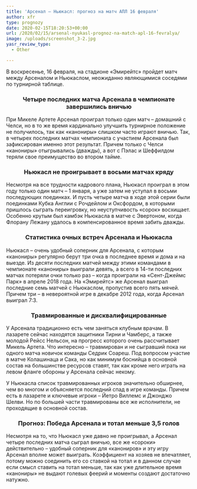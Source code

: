 ```yaml
---
title: 'Арсенал – Ньюкасл: прогноз на матч АПЛ 16 февраля'
author: xfr
type: prognozy
date: 2020-02-15T18:20:53+00:00
url: /2020/02/15/arsenal-nyukasl-prognoz-na-match-apl-16-fevralya/
image: /uploads/screenshot_3-2.jpg
yasr_review_type:
  - Other

---
```

В воскресенье, 16 февраля, на стадионе &#171;Эмирейтс&#187; пройдет матч между Арсеналом и Ньюкаслом, неожиданно являющимися соседями по турнирной таблице.

<h3 style="text-align: center">
  <strong>Четыре последних матча Арсенала в чемпионате завершились вничью</strong>
</h3>

При Микеле Артете Арсенал проиграл только один матч – домашний с Челси, но в то же время кардинально улучшить турнирное положение не получилось, так как &#171;канониры&#187; слишком часто играют вничью. Так, в четырех последних матчах чемпионата с участием Арсенала был зафиксирован именно этот результат. Причем только с Челси &#171;канониры&#187; отыгрывались (дважды), а вот с Пэлас и Шеффилдом теряли свое преимущество во втором тайме.

<h3 style="text-align: center">
  <strong>Ньюкасл не проигрывает в восьми матчах кряду</strong>
</h3>

Несмотря на все трудности кадрового плана, Ньюкасл проиграл в этом году только один матч – 1 января, а уже затем не уступал в восьми последующих поединках. И пусть четыре матча в ходе этой серии были поединками Кубка Англии с Рочдейлом и Оксфордом, в которыми пришлось сыграть переигровку, но неуступчивость &#171;сорок&#187; восхищает. Особенно крутым был камбэк Ньюкасла в матче с Эвертоном, когда Флорану Лежану удалось в компенсированное время забить дважды.

<h3 style="text-align: center">
  <strong>Статистика очных встреч Арсенала и Ньюкасла</strong>
</h3>

Ньюкасл – очень удобный соперник для Арсенала, с которым &#171;канониры&#187; регулярно берут три очка в последнее время и дома и на выезде. Из десяти последних матчей между этими командами в чемпионате &#171;канониры&#187; выиграли девять, а всего в 14-ти последних матчах потеряли очки только раз – когда проиграли на &#171;Сент-Джеймс Парк&#187; в апреле 2018 года. На &#171;Эмирейтс&#187; же Арсенал выиграл последние семь матчей с Ньюкаслом, пропустив всего пять мячей. Причем три – в невероятной игре в декабре 2012 года, когда Арсенал выиграл 7:3.

<h3 style="text-align: center">
  <strong>Травмированные и дисквалифицированные</strong>
</h3>

У Арсенала традиционно есть чем заняться клубным врачам. В лазарете сейчас находятся защитники Тирни и Чамберс, а также молодой Рейсс Нельсон, на прогресс которого очень рассчитывает Микель Артета. Что интересно – травмирован и не сыгравший пока ни одного матча новичок команды Седрик Соареш. Под вопросом участие в матче Колашинаца и Сака, но как минимум боснийца в основной состав на большинстве ресурсов ставят, так как кроме него играть на левом фланге обороны у Арсенала сейчас некому.

У Ньюкасла список травмированных игроков значительно обширнее, чем во многом и объясняется последний спад в игре команды. Причем есть в лазарете и ключевые игроки – Йетро Виллемс и Джонджо Шелви. Но по большей части травмированы все же исполнители, не проходящие в основной состав.

<h3 style="text-align: center">
  <strong>Прогноз: Победа Арсенала и тотал меньше 3,5 голов</strong>
</h3>

Несмотря на то, что Ньюкасл уже давно не проигрывал, а Арсенал четыре последних матча сыграл вничью, все же &#171;сороки&#187; действительно – удобный соперник для &#171;канониров&#187; и эту игру Арсенал вполне может выиграть. Коэффициент на хозяев не впечатляет, потому можно соединить его со ставкой на тотал и в данном случае если смысл ставить на тотал меньше, так как уже длительное время &#171;канониры&#187; не выдают голевых феерий и моменты создают достаточно натужно.